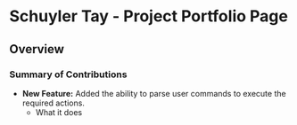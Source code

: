 # Schuyler Tay - Project Portfolio Page

## Overview


### Summary of Contributions
* **New Feature:** Added the ability to parse user commands to execute the required actions.
  * What it does